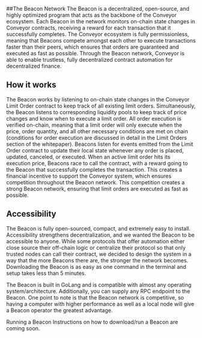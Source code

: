 ##The Beacon Network
The Beacon is a decentralized, open-source, and highly optimized program that acts as the backbone of the Conveyor ecosystem. Each Beacon in the network monitors on-chain state changes in Conveyor contracts, receiving a reward for each transaction that it successfully completes. The Conveyor ecosystem is fully permissionless, meaning that Beacons compete amongst each other to execute transactions faster than their peers, which ensures that orders are guaranteed and executed as fast as possible. Through the Beacon network, Conveyor is able to enable trustless, fully decentralized contract automation for decentralized finance.

## How it works
The Beacon works by listening to on-chain state changes in the Conveyor Limit Order contract to keep track of all existing limit orders. Simultaneously, the Beacon listens to corresponding liquidity pools to keep track of price changes and know when to execute a limit order. All order execution is verified on-chain, meaning that a limit order will only execute when the price, order quantity, and all other necessary conditions are met on chain (conditions for order execution are discussed in detail in the Limit Orders section of the whitepaper). Beacons listen for events emitted from the Limit Order contract to update their local state whenever any order is placed, updated, canceled, or executed. When an active limit order hits its execution price, Beacons race to call the contract, with a reward going to the Beacon that successfully completes the transaction. This creates a financial incentive to support the Conveyor system, which ensures competition throughout the Beacon network. This competition creates a strong Beacon network, ensuring that limit orders are executed as fast as possible.

## Accessibility
The Beacon is fully open-sourced, compact, and extremely easy to install. Accessibility strengthens decentralization, and we wanted the Beacon to be accessible to anyone. While some protocols that offer automation either close source their off-chain logic or centralize their protocol so that only trusted nodes can call their contract, we decided to design the system in a way that the more Beacons there are, the stronger the network becomes.
Downloading the Beacon is as easy as one command in the terminal and setup takes less than 5 minutes.

The Beacon is built in GoLang and is compatible with almost any operating system/architecture. Additionally, you can supply any RPC endpoint to the Beacon. One point to note is that the Beacon network is competitive, so having a computer with higher performance as well as a local node will give a Beacon operator the greatest advantage.

Running a Beacon 
Instructions on how to download/run a Beacon are coming soon.